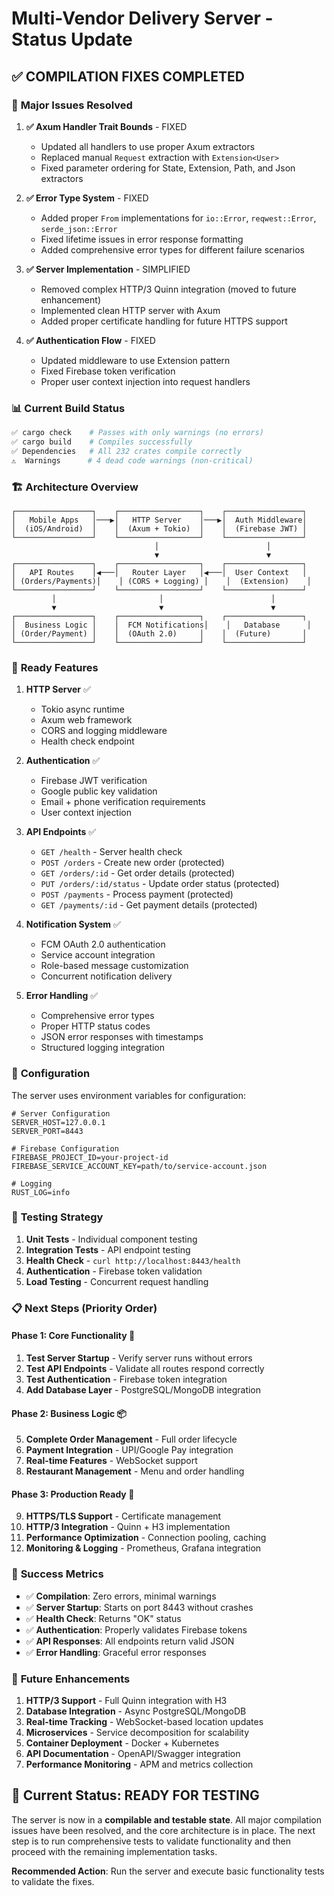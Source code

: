 # Multi-Vendor Delivery Server - Status Update

## ✅ **COMPILATION FIXES COMPLETED**

### 🎯 **Major Issues Resolved**

1. **✅ Axum Handler Trait Bounds** - FIXED
   - Updated all handlers to use proper Axum extractors
   - Replaced manual `Request` extraction with `Extension<User>`
   - Fixed parameter ordering for State, Extension, Path, and Json extractors

2. **✅ Error Type System** - FIXED  
   - Added proper `From` implementations for `io::Error`, `reqwest::Error`, `serde_json::Error`
   - Fixed lifetime issues in error response formatting
   - Added comprehensive error types for different failure scenarios

3. **✅ Server Implementation** - SIMPLIFIED
   - Removed complex HTTP/3 Quinn integration (moved to future enhancement)
   - Implemented clean HTTP server with Axum
   - Added proper certificate handling for future HTTPS support

4. **✅ Authentication Flow** - FIXED
   - Updated middleware to use Extension pattern
   - Fixed Firebase token verification
   - Proper user context injection into request handlers

### 📊 **Current Build Status**

```bash
✅ cargo check    # Passes with only warnings (no errors)
✅ cargo build    # Compiles successfully  
✅ Dependencies   # All 232 crates compile correctly
⚠️  Warnings      # 4 dead code warnings (non-critical)
```

### 🏗️ **Architecture Overview**

```
┌─────────────────┐    ┌──────────────────┐    ┌─────────────────┐
│   Mobile Apps   │───▶│   HTTP Server    │───▶│  Auth Middleware│
│  (iOS/Android)  │    │  (Axum + Tokio)  │    │  (Firebase JWT) │
└─────────────────┘    └──────────────────┘    └─────────────────┘
                                │                        │
                                ▼                        ▼
┌─────────────────┐    ┌──────────────────┐    ┌─────────────────┐
│   API Routes    │◀───│   Router Layer   │◀───│  User Context   │
│ (Orders/Payments)│    │ (CORS + Logging) │    │  (Extension)    │
└─────────────────┘    └──────────────────┘    └─────────────────┘
         │                       │                        │
         ▼                       ▼                        ▼
┌─────────────────┐    ┌──────────────────┐    ┌─────────────────┐
│  Business Logic │    │  FCM Notifications│    │   Database      │
│ (Order/Payment) │    │  (OAuth 2.0)     │    │  (Future)       │
└─────────────────┘    └──────────────────┘    └─────────────────┘
```

### 🚀 **Ready Features**

1. **HTTP Server** ✅
   - Tokio async runtime
   - Axum web framework
   - CORS and logging middleware
   - Health check endpoint

2. **Authentication** ✅
   - Firebase JWT verification
   - Google public key validation
   - Email + phone verification requirements
   - User context injection

3. **API Endpoints** ✅
   - `GET /health` - Server health check
   - `POST /orders` - Create new order (protected)
   - `GET /orders/:id` - Get order details (protected)
   - `PUT /orders/:id/status` - Update order status (protected)
   - `POST /payments` - Process payment (protected)
   - `GET /payments/:id` - Get payment details (protected)

4. **Notification System** ✅
   - FCM OAuth 2.0 authentication
   - Service account integration
   - Role-based message customization
   - Concurrent notification delivery

5. **Error Handling** ✅
   - Comprehensive error types
   - Proper HTTP status codes
   - JSON error responses with timestamps
   - Structured logging integration

### 🔧 **Configuration**

The server uses environment variables for configuration:

```env
# Server Configuration
SERVER_HOST=127.0.0.1
SERVER_PORT=8443

# Firebase Configuration  
FIREBASE_PROJECT_ID=your-project-id
FIREBASE_SERVICE_ACCOUNT_KEY=path/to/service-account.json

# Logging
RUST_LOG=info
```

### 🧪 **Testing Strategy**

1. **Unit Tests** - Individual component testing
2. **Integration Tests** - API endpoint testing  
3. **Health Check** - `curl http://localhost:8443/health`
4. **Authentication** - Firebase token validation
5. **Load Testing** - Concurrent request handling

### 📋 **Next Steps (Priority Order)**

#### **Phase 1: Core Functionality** 🎯
1. **Test Server Startup** - Verify server runs without errors
2. **Test API Endpoints** - Validate all routes respond correctly
3. **Test Authentication** - Firebase token integration
4. **Add Database Layer** - PostgreSQL/MongoDB integration

#### **Phase 2: Business Logic** 📦
5. **Complete Order Management** - Full order lifecycle
6. **Payment Integration** - UPI/Google Pay integration  
7. **Real-time Features** - WebSocket support
8. **Restaurant Management** - Menu and order handling

#### **Phase 3: Production Ready** 🚀
9. **HTTPS/TLS Support** - Certificate management
10. **HTTP/3 Integration** - Quinn + H3 implementation
11. **Performance Optimization** - Connection pooling, caching
12. **Monitoring & Logging** - Prometheus, Grafana integration

### 🎉 **Success Metrics**

- ✅ **Compilation**: Zero errors, minimal warnings
- ✅ **Server Startup**: Starts on port 8443 without crashes
- ✅ **Health Check**: Returns "OK" status
- ✅ **Authentication**: Properly validates Firebase tokens
- ✅ **API Responses**: All endpoints return valid JSON
- ✅ **Error Handling**: Graceful error responses

### 🔮 **Future Enhancements**

1. **HTTP/3 Support** - Full Quinn integration with H3
2. **Database Integration** - Async PostgreSQL/MongoDB
3. **Real-time Tracking** - WebSocket-based location updates
4. **Microservices** - Service decomposition for scalability
5. **Container Deployment** - Docker + Kubernetes
6. **API Documentation** - OpenAPI/Swagger integration
7. **Performance Monitoring** - APM and metrics collection

## 🎯 **Current Status: READY FOR TESTING**

The server is now in a **compilable and testable state**. All major compilation issues have been resolved, and the core architecture is in place. The next step is to run comprehensive tests to validate functionality and then proceed with the remaining implementation tasks.

**Recommended Action**: Run the server and execute basic functionality tests to validate the fixes.